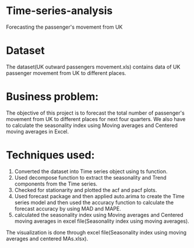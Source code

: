 # Time-series-analysis
Forecasting the passenger's movement from UK

# Dataset
The dataset(UK outward passengers movement.xls) contains data of UK passenger movement from UK to different places.

# Business problem:
The objective of this project is to forecast the total number of passenger's movement from UK to different places for next four quarters.
We also have to calculate the seasonality index using Moving averages and Centered moving averages in Excel.

# Techniques used:
1. Converted the dataset into Time series object using ts function.
2. Used decompose function to extract the seasonality and Trend components from the Time series.
3. Checked for stationarity and plotted the acf and pacf plots.
4. Used forecast package and then applied auto.arima to create the Time series model and then used the accuracy function to calculate the forecast accuracy by using MAD and MAPE.
5. calculated the seasonality index using Moving averages and Centered moving averages in excel file(Seasonality index using moving averages).

The visualization is done through excel file(Seasonality index using moving averages and centered MAs.xlsx).

